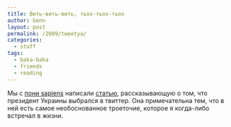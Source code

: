 ```yaml
---
title: Вить-вить-вить, тьох-тьох-тьох
author: Genn
layout: post
permalink: /2009/tweetya/
categories:
  - stuff
tags:
  - baka-baka
  - friends
  - reading
---
```

Мы с [пони sapiens][1] написали [статью][2], рассказывающую о том, что президент Украины выбрался в твиттер. Она примечательна тем, что в ней есть самое необоснованное троеточие, которое я когда-либо встречал в жизни.

 [1]: http://deinde.livejournal.com/
 [2]: http://www.zn.ua/1000/1550/65549/